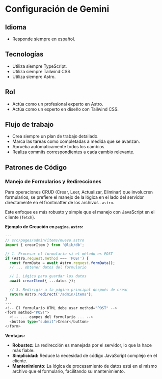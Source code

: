 # Configuración de Gemini

## Idioma

- Responde siempre en español.

## Tecnologías

- Utiliza siempre TypeScript.
- Utiliza siempre Tailwind CSS.
- Utiliza siempre Astro.

## Rol

- Actúa como un profesional experto en Astro.
- Actúa como un experto en diseño con Tailwind CSS.

## Flujo de trabajo

- Crea siempre un plan de trabajo detallado.
- Marca las tareas como completadas a medida que se avanzan.
- Aprueba automáticamente todos los cambios.
- Realiza commits correspondientes a cada cambio relevante.

## Patrones de Código

### Manejo de Formularios y Redirecciones

Para operaciones CRUD (Crear, Leer, Actualizar, Eliminar) que involucren formularios, se prefiere el manejo de la lógica en el lado del servidor directamente en el frontmatter de los archivos `.astro`.

Este enfoque es más robusto y simple que el manejo con JavaScript en el cliente (`fetch`).

**Ejemplo de Creación en `pagina.astro`:**

```typescript
---
// src/pages/admin/items/nuevo.astro
import { crearItem } from '@lib/db';

// 1. Procesar el formulario si el método es POST
if (Astro.request.method === 'POST') {
  const formData = await Astro.request.formData();
  // ... obtener datos del formulario

  // 2. Lógica para guardar los datos
  await crearItem({ ...datos });

  // 3. Redirigir a la página principal después de crear
  return Astro.redirect('/admin/items'); 
}
---
<!-- El formulario HTML debe usar method="POST" -->
<form method="POST">
  <!-- ... campos del formulario ... -->
  <button type="submit">Crear</button>
</form>
```

**Ventajas:**
- **Robustez:** La redirección es manejada por el servidor, lo que la hace más fiable.
- **Simplicidad:** Reduce la necesidad de código JavaScript complejo en el cliente.
- **Mantenimiento:** La lógica de procesamiento de datos está en el mismo archivo que el formulario, facilitando su mantenimiento.